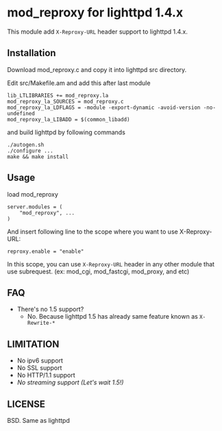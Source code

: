 mod_reproxy for lighttpd 1.4.x
==============================

This module add `X-Reproxy-URL` header support to lighttpd 1.4.x.


Installation
------------

Download mod_reproxy.c and copy it into lighttpd src directory.

Edit src/Makefile.am and add this after last module

    lib_LTLIBRARIES += mod_reproxy.la
    mod_reproxy_la_SOURCES = mod_reproxy.c
    mod_reproxy_la_LDFLAGS = -module -export-dynamic -avoid-version -no-undefined
    mod_reproxy_la_LIBADD = $(common_libadd)

and build lighttpd by following commands

    ./autogen.sh
    ./configure ...
    make && make install


Usage
-----

load mod_reproxy

    server.modules = (
        "mod_reproxy", ...
    )

And insert following line to the scope where you want to use X-Reproxy-URL:

    reproxy.enable = "enable"

In this scope, you can use `X-Reproxy-URL` header in any other module that use subrequest. (ex: mod_cgi, mod_fastcgi, mod_proxy, and etc)


FAQ
---

* There's no 1.5 support?
  * No. Because lighttpd 1.5 has already same feature known as `X-Rewrite-*`


LIMITATION
----------

* No ipv6 support
* No SSL support
* No HTTP/1.1 support
* *No streaming support (Let's wait 1.5!)*

LICENSE
-------

BSD. Same as lighttpd
